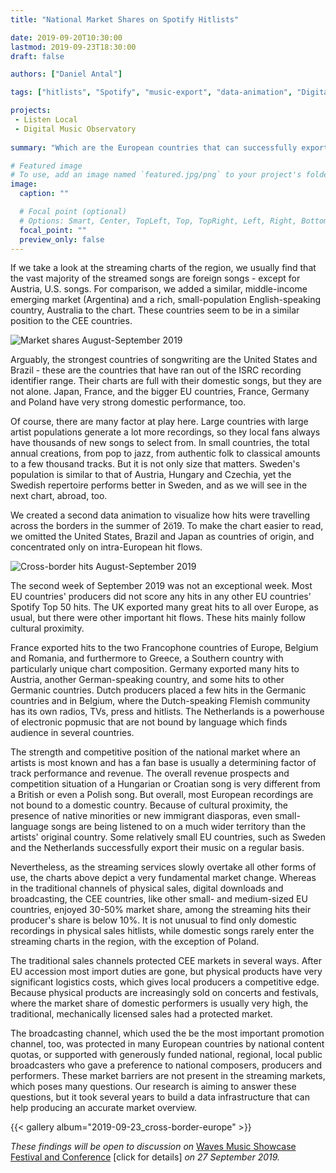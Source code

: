 ```yaml
---
title: "National Market Shares on Spotify Hitlists"

date: 2019-09-20T10:30:00
lastmod: 2019-09-23T18:30:00
draft: false

authors: ["Daniel Antal"]

tags: ["hitlists", "Spotify", "music-export", "data-animation", "Digital Music Observatory", "Listen local"]

projects: 
 - Listen Local
 - Digital Music Observatory
 
summary: "Which are the European countries that can successfully export songs on a streaming platform? What are the differences in cross-border hits from the UK, France, Germany, the Netherlands and Sweden?"

# Featured image
# To use, add an image named `featured.jpg/png` to your project's folder. 
image:
  caption: ""

  # Focal point (optional)
  # Options: Smart, Center, TopLeft, Top, TopRight, Left, Right, BottomLeft, Bottom, BottomRight
  focal_point: ""
  preview_only: false
---
```


<!---
[[gallery_item]]
album: "gallery"
image: "spotify_chart_mkt_share_20190915.png"
caption: "National repertoire market shares on national Spotify hitlists, 15 September 2019."

[[gallery_item]]
album: "gallery"
image: "eu_cross_border_hits_20190915.png"
caption: "European hits on an other European country's Spotify hitlist, 15 September 2019."
--->
If we take a look at the streaming charts of the region, we usually find that the vast majority of the streamed songs are foreign songs - except for Austria, U.S. songs.  For comparison, we added a similar, middle-income emerging market (Argentina) and a rich, small-population English-speaking country, Australia to the chart. These countries seem to be in a similar position to the CEE countries.

![Market shares August-September 2019](/img/dataanimation/domestic_market_share_animation.gif)

Arguably, the strongest countries of songwriting are the United States and Brazil - these are the countries that have ran out of the ISRC recording identifier range. Their charts are full with their domestic songs, but they are not alone.  Japan, France, and the bigger EU countries, France, Germany and Poland have very strong domestic performance, too.

Of course, there are many factor at play here. Large countries with large artist populations generate a lot more recordings, so they local fans always have thousands of new songs to select from.  In small countries, the total annual creations, from pop to jazz, from authentic folk to classical amounts to a few thousand tracks. But it is not only size that matters.  Sweden's population is similar to that of Austria, Hungary and Czechia, yet the Swedish repertoire performs better in Sweden, and as we will see in the next chart, abroad, too.

We created a second data animation to visualize how hits were travelling across the borders in the summer of 2ö19. To make the chart easier to read, we omitted the United States, Brazil and Japan as countries of origin, and concentrated only on intra-European hit flows.

![Cross-border hits August-September 2019](/img/dataanimation/cross_border_plot-animation.gif)

The second week of September 2019 was not an exceptional week. Most EU countries' producers did not score any hits in any other EU countries' Spotify Top 50 hits.  The UK exported many great hits to all over Europe, as usual, but there were other important hit flows. These hits mainly follow cultural proximity.

France exported hits to the two Francophone countries of Europe, Belgium and Romania, and furthermore to Greece, a Southern country with particularly unique chart composition. Germany exported many hits to Austria, another German-speaking country, and some hits to other Germanic countries. Dutch producers placed a few hits in the Germanic countries and in Belgium, where the Dutch-speaking Flemish community has its own radios, TVs, press and hitlists. The Netherlands is a powerhouse of electronic popmusic that are not bound by language which finds audience in several countries.

The strength and competitive position of the national market where an artists is most known and has a fan base is usually a determining factor of track performance and revenue.  The overall revenue prospects and competition situation of a Hungarian or Croatian song is very different from a British or even a Polish song.  But overall, most European recordings are not bound to a domestic country. Because of cultural proximity, the presence of native minorities or new immigrant diasporas, even small-language songs are being listened to on a much wider territory than the artists' original country. Some relatively small EU countries, such as Sweden and the Netherlands successfully export their music on a regular basis.

Nevertheless, as the streaming services slowly overtake all other forms of use, the charts above depict a very fundamental market change.  Whereas in the traditional channels of physical sales, digital downloads and broadcasting, the CEE countries, like other small- and medium-sized EU countries, enjoyed 30-50% market share, among the streaming hits their producer's share is below 10%. It is not unusual to find only domestic recordings in physical sales hitlists, while domestic songs rarely enter the streaming charts in the region, with the exception of Poland.

The traditional sales channels protected CEE markets in several ways.  After EU accession most import duties are gone, but physical products have very significant logistics costs, which gives local producers a competitive edge.  Because physical products are increasingly sold on concerts and festivals, where the market share of domestic performers is usually very high, the traditional, mechanically licensed sales had a protected market.

The broadcasting channel, which used the be the most important promotion channel, too, was protected in many European countries by national content quotas, or supported with generously funded national, regional, local public broadcasters who gave a preference to national composers, producers and performers. These market barriers are not present in the streaming markets, which poses many questions. Our research is aiming to answer these questions, but it took several years to build a data infrastructure that can help producing an accurate market overview.

{{< gallery album="2019-09-23_cross-border-europe" >}}


_These findings will be open to discussion on_ [Waves Music Showcase Festival and Conference](https://danielantal.eu/talk/waves_2019/) [click for details] _on 27 September 2019._